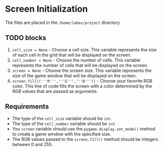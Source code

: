 # Screen Initialization

The files are placed in the `/home/labex/project` directory.

## TODO blocks

1. `cell_size = None` - Choose a cell size. This variable represents the size of each cell in the grid that will be displayed on the screen.
2. `cell_number = None` - Choose the number of cells. This variable represents the number of cells that will be displayed on the screen.
3. `screen = None` - Choose the screen size. This variable represents the size of the game window that will be displayed on the screen.
4. `screen.fill(('''R''','''G''','''B'''))` - Choose your favorite RGB color. This line of code fills the screen with a color determined by the RGB values that are passed as arguments.

## Requirements

- The type of the `cell_size` variable should be `int`.
- The type of the `cell_number` variable should be `int`.
- You `screen` variable should use the `pygame.display.set_mode()` method to create a game window with the specified size.
- The RGB values passed to the `screen.fill()` method should be integers between 0 and 255. 